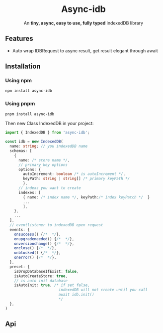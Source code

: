 <h1 align="center">
Async-idb
</h1>

<p align="center">
An <strong>tiny, async, easy to use, fully typed</strong> indexedDB library
<p>

## Features

- Auto wrap IDBRequest to async result, get result elegant through await

## Installation

### Using npm

```sh
npm install async-idb
```

### Using pnpm

```sh
pnpm install async-idb
```

Then new Class IndexedDB in your project:

```ts
import { IndexedDB } from 'async-idb';

const idb = new IndexedDB(
  name: string; // you indexedDB name
  schemas: [
    {
      name: /* store name */,
      // primary key options
      options: {
        autoIncrement: boolean /* is autoIncrement */,
        keyPath: string | string[] /* primary keyPath */
        },
      // indexs you want to create
      indexes: [
        { name: /* index name */, keyPath:/* index keyPatch */  }
        ...
        ],
    },
    ...
  ],
  // eventlistener to indexedDB open request
  events: {
    onsuccess() {/*  */},
    onupgradeneeded() {/*  */},
    onversionchange() {/*  */},
    onclose() {/*  */},
    onblocked() {/*  */},
    onerror() {/*  */},
  },
  preset: {
    isDropDatabaseIfExist: false,
    isAutoCreateStore: true,
    // is auto init database
    isAutoInit: true, /* if set false,
                        indexedDB will not create until you call
                        await idb.init()
                        */
  },
)
```

## Api
